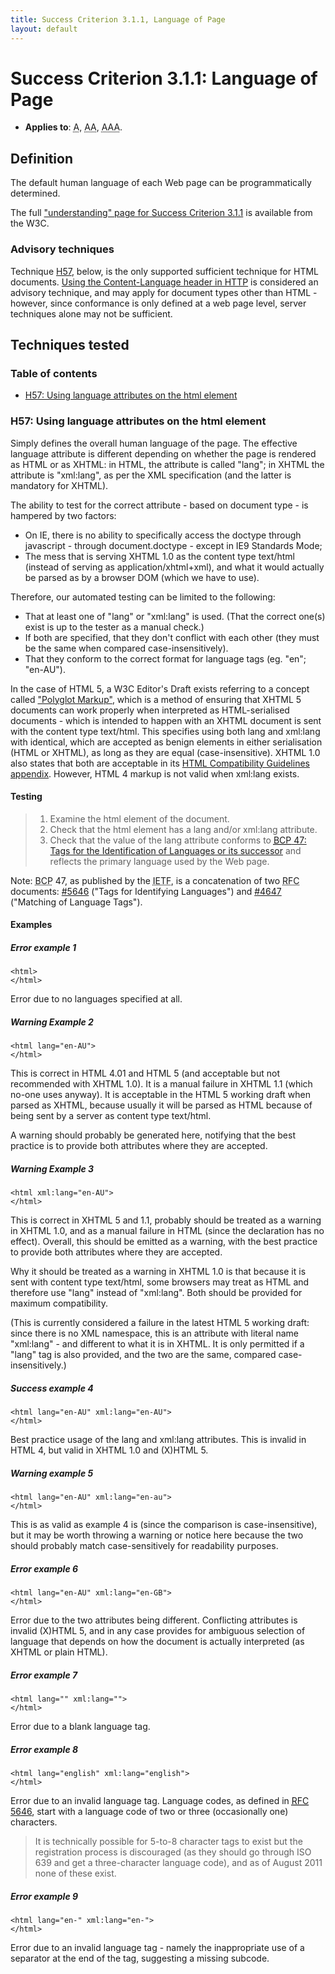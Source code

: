 ```yaml
---
title: Success Criterion 3.1.1, Language of Page
layout: default
---
```


# Success Criterion 3.1.1: Language of Page

- **Applies to**: <abbr title="Single A">A</abbr>, <abbr title="Double A">AA</abbr>, <abbr title="Triple A">AAA</abbr>.

## Definition

The default human language of each Web page can be programmatically determined.

The full ["understanding" page for Success Criterion 3.1.1](http://www.w3.org/TR/UNDERSTANDING-WCAG20/meaning-doc-lang-id.html) is available from the W3C.

### Advisory techniques

Technique [H57](#tech-h57), below, is the only supported sufficient technique for HTML documents. [Using the Content-Language header in HTTP][SVR5] is considered an advisory technique, and may apply for document types other than HTML - however, since conformance is only defined at a web page level, server techniques alone may not be sufficient.

[SVR5]: http://www.w3.org/TR/2010/NOTE-WCAG20-TECHS-20101014/SVR5 "Server technique SVR5"

## Techniques tested

### Table of contents

- [H57: Using language attributes on the html element](#tech-h57)

### <a id="tech-h57">H57: Using language attributes on the html element</a>

Simply defines the overall human language of the page. The effective language attribute is different depending on whether the page is rendered as HTML or as XHTML: in HTML, the attribute is called "lang"; in XHTML the attribute is "xml:lang", as per the XML specification (and the latter is mandatory for XHTML).

The ability to test for the correct attribute - based on document type - is hampered by two factors:

- On IE, there is no ability to specifically access the doctype through javascript - through document.doctype - except in IE9 Standards Mode;
- The mess that is serving XHTML 1.0 as the content type text/html (instead of serving as application/xhtml+xml), and what it would actually be parsed as by a browser DOM (which we have to use).

Therefore, our automated testing can be limited to the following:

- That at least one of "lang" or "xml:lang" is used. (That the correct one(s) exist is up to the tester as a manual check.)
- If both are specified, that they don't conflict with each other (they must be the same when compared case-insensitively).
- That they conform to the correct format for language tags (eg. "en"; "en-AU").

In the case of HTML 5, a W3C Editor's Draft exists referring to a concept called ["Polyglot Markup"][HTML5 Polyglot], which is a method of ensuring that XHTML 5 documents can work properly when interpreted as HTML-serialised documents - which is intended to happen with an XHTML document is sent with the content type text/html. This specifies using both lang and xml:lang with identical, which are accepted as benign elements in either serialisation (HTML or XHTML), as long as they are equal (case-insensitive). XHTML 1.0 also states that both are acceptable in its [HTML Compatibility Guidelines appendix][XHTML 1.0 C]. However, HTML 4 markup is not valid when xml:lang exists.

  [HTML5 Polyglot]: http://www.w3.org/TR/html-polyglot/ "Polyglot Markup: HTML-Compatible XHTML Documents"
  [XHTML 1.0 C]: http://www.w3.org/TR/xhtml1/guidelines.html "XHTML 1.0 (Second Edition) - Appendix C: HTML Compatibility Guidelines"

#### Testing

> 1. Examine the html element of the document.
> 2. Check that the html element has a lang and/or xml:lang attribute.
> 3. Check that the value of the lang attribute conforms to [<acronym title="Best Current Practice">BCP</acronym> 47: Tags for the Identification of Languages or its successor][BCP47] and reflects the primary language used by the Web page.

Note: <acronym title="Best Current Practice">BCP</acronym> 47, as published by the <acronym title="Internet Engineering Task Force">IETF</acronym>, is a concatenation of two <acronym title="Request For Comments">RFC</acronym> documents: [#5646][RFC5646] ("Tags for Identifying Languages") and [#4647][RFC4647] ("Matching of Language Tags").

[BCP47]: http://www.rfc-editor.org/rfc/bcp/bcp47.txt "Best Current Practice 47"
[RFC5646]: http://www.rfc-editor.org/rfc/rfc5646.txt "RFC 5646"
[RFC4647]: http://www.rfc-editor.org/rfc/rfc4647.txt "RFC 4647"

#### Examples

##### Error example 1

    <html>
    </html>

Error due to no languages specified at all.

##### Warning Example 2

    <html lang="en-AU">
    </html>

This is correct in HTML 4.01 and HTML 5 (and acceptable but not recommended with XHTML 1.0). It is a manual failure in XHTML 1.1 (which no-one uses anyway). It is acceptable in the HTML 5 working draft when parsed as XHTML, because usually it will be parsed as HTML because of being sent by a server as content type text/html.

A warning should probably be generated here, notifying that the best practice is to provide both attributes where they are accepted.

##### Warning Example 3

    <html xml:lang="en-AU">
    </html>

This is correct in XHTML 5 and 1.1, probably should be treated as a warning in XHTML 1.0, and as a manual failure in HTML (since the declaration has no effect). Overall, this should be emitted as a warning, with the best practice to provide both attributes where they are accepted.

Why it should be treated as a warning in XHTML 1.0 is that because it is sent with content type text/html, some browsers may treat as HTML and therefore use "lang" instead of "xml:lang". Both should be provided for maximum compatibility.

(This is currently considered a failure in the latest HTML 5 working draft: since there is no XML namespace, this is an attribute with literal name "xml:lang" - and different to what it is in XHTML. It is only permitted if a "lang" tag is also provided, and the two are the same, compared case-insensitively.)

##### Success example 4

    <html lang="en-AU" xml:lang="en-AU">
    </html>

Best practice usage of the lang and xml:lang attributes. This is invalid in HTML 4, but valid in XHTML 1.0 and (X)HTML 5.

##### Warning example 5

    <html lang="en-AU" xml:lang="en-au">
    </html>

This is as valid as example 4 is (since the comparison is case-insensitive), but it may be worth throwing a warning or notice here because the two should probably match case-sensitively for readability purposes.

##### Error example 6

    <html lang="en-AU" xml:lang="en-GB">
    </html>

Error due to the two attributes being different. Conflicting attributes is invalid (X)HTML 5, and in any case provides for ambiguous selection of language that depends on how the document is actually interpreted (as XHTML or plain HTML).

##### Error example 7

    <html lang="" xml:lang="">
    </html>

Error due to a blank language tag.

##### Error example 8

    <html lang="english" xml:lang="english">
    </html>

Error due to an invalid language tag. Language codes, as defined in [<acronym title="Request For Comments">RFC</acronym> 5646][RFC5646], start with a language code
of two or three (occasionally one) characters.

> It is technically possible for 5-to-8 character tags to exist but the registration process is discouraged (as they should go through ISO 639 and get a three-character language code), and as of August 2011 none of these exist.

##### Error example 9

    <html lang="en-" xml:lang="en-">
    </html>

Error due to an invalid language tag - namely the inappropriate use of a separator at the end of the tag, suggesting a missing subcode.
